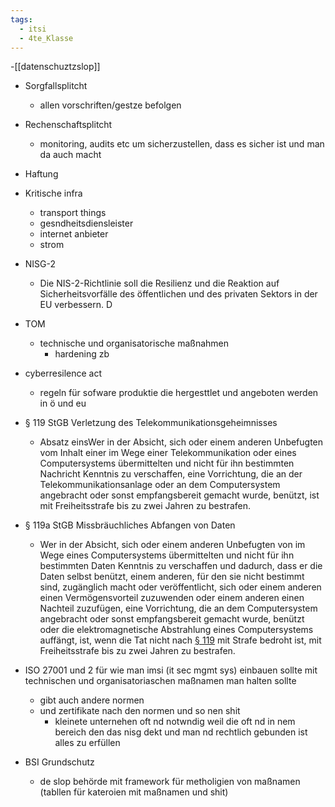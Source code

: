 ```yaml
---
tags:
  - itsi
  - 4te_Klasse
---
```

-[[datenschuztzslop]]

- Sorgfallsplitcht
	- allen vorschriften/gestze befolgen
- Rechenschaftsplitcht
	- monitoring, audits etc um sicherzustellen, dass es sicher ist und man da auch macht
- Haftung
- Kritische infra
	- transport things
	- gesndheitsdiensleister
	- internet anbieter
	- strom
- NISG-2
	- Die NIS-2-Richtlinie soll die Resilienz und die Reaktion auf Sicherheitsvorfälle des öffentlichen und des privaten Sektors in der EU verbessern. D
- TOM
	- technische und organisatorische maßnahmen
		- hardening zb
- cyberresilence act
	- regeln für sofware produktie die hergesttlet und angeboten werden in ö und eu
- § 119 StGB Verletzung des Telekommunikationsgeheimnisses
	- Absatz einsWer in der Absicht, sich oder einem anderen Unbefugten vom Inhalt einer im Wege einer Telekommunikation oder eines Computersystems übermittelten und nicht für ihn bestimmten Nachricht Kenntnis zu verschaffen, eine Vorrichtung, die an der Telekommunikationsanlage oder an dem Computersystem angebracht oder sonst empfangsbereit gemacht wurde, benützt, ist mit Freiheitsstrafe bis zu zwei Jahren zu bestrafen.
- § 119a StGB Missbräuchliches Abfangen von Daten
	- Wer in der Absicht, sich oder einem anderen Unbefugten von im Wege eines Computersystems übermittelten und nicht für ihn bestimmten Daten Kenntnis zu verschaffen und dadurch, dass er die Daten selbst benützt, einem anderen, für den sie nicht bestimmt sind, zugänglich macht oder veröffentlicht, sich oder einem anderen einen Vermögensvorteil zuzuwenden oder einem anderen einen Nachteil zuzufügen, eine Vorrichtung, die an dem Computersystem angebracht oder sonst empfangsbereit gemacht wurde, benützt oder die elektromagnetische Abstrahlung eines Computersystems auffängt, ist, wenn die Tat nicht nach [§ 119](https://www.jusline.at/gesetz/stgb/paragraf/119) mit Strafe bedroht ist, mit Freiheitsstrafe bis zu zwei Jahren zu bestrafen.


- ISO 27001 und 2 für wie man imsi (it sec mgmt sys) einbauen sollte mit technischen und organisatoriaschen maßnamen man halten sollte
	- gibt auch andere normen
	- und zertifikate nach den normen und so nen shit
		- kleinete unternehen oft nd notwndig weil die oft nd in nem bereich den das nisg dekt und man nd rechtlich gebunden ist alles zu erfüllen
- BSI Grundschutz
	- de slop behörde mit framework für metholigien von maßnamen (tabllen für kateroien mit maßnamen und shit)